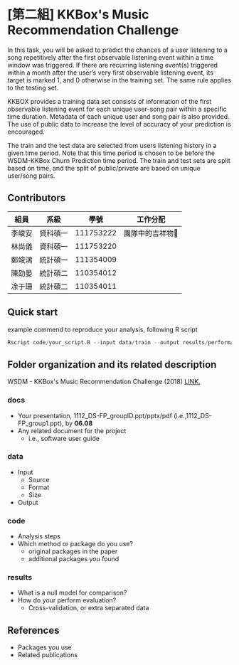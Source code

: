# [第二組] KKBox's Music Recommendation Challenge
In this task, you will be asked to predict the chances of a user listening to a song repetitively after the first observable listening event within a time window was triggered. If there are recurring listening event(s) triggered within a month after the user’s very first observable listening event, its target is marked 1, and 0 otherwise in the training set. The same rule applies to the testing set.

KKBOX provides a training data set consists of information of the first observable listening event for each unique user-song pair within a specific time duration. Metadata of each unique user and song pair is also provided. The use of public data to increase the level of accuracy of your prediction is encouraged.

The train and the test data are selected from users listening history in a given time period. Note that this time period is chosen to be before the WSDM-KKBox Churn Prediction time period. The train and test sets are split based on time, and the split of public/private are based on unique user/song pairs.

## Contributors
|組員|系級|學號|工作分配|
|-|-|-|-|
|李峻安|資科碩一|111753222|團隊中的吉祥物🐇| 
|林尚儀|資科碩一|111753220||
|鄭竣鴻|統計碩一|111354009||
|陳劭晏|統計碩二|110354012||
|凃于珊|統計碩二|110354011||

## Quick start
example commend  to reproduce your analysis,
following R script
```R
Rscript code/your_script.R --input data/train --output results/performance.tsv
```

## Folder organization and its related description
WSDM - KKBox's Music Recommendation Challenge (2018) 
[LINK.](https://www.kaggle.com/competitions/kkbox-music-recommendation-challenge) 
### docs
* Your presentation, 1112_DS-FP_groupID.ppt/pptx/pdf (i.e.,1112_DS-FP_group1.ppt), by **06.08**
* Any related document for the project
  * i.e., software user guide

### data
* Input
  * Source
  * Format
  * Size 
* Output

### code
* Analysis steps
* Which method or package do you use? 
  * original packages in the paper
  * additional packages you found

### results
* What is a null model for comparison?
* How do your perform evaluation?
  * Cross-validation, or extra separated data

## References
* Packages you use
* Related publications
